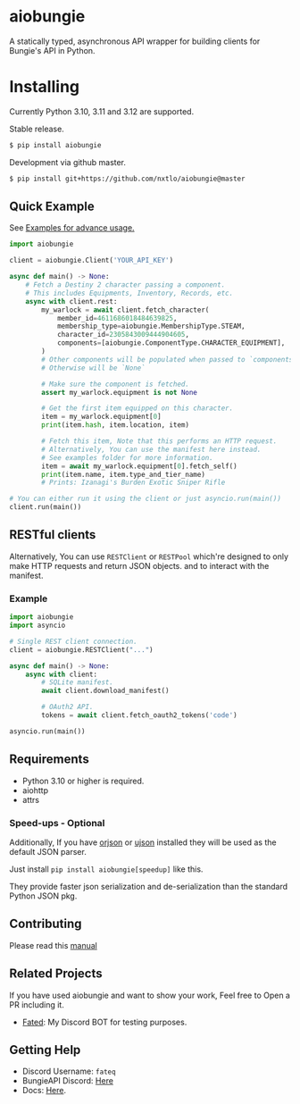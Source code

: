 # aiobungie
A statically typed, asynchronous API wrapper for building clients for Bungie's API in Python.

# Installing

Currently Python 3.10, 3.11 and 3.12 are supported.

Stable release.

```sh
$ pip install aiobungie
```

Development via github master.
```sh
$ pip install git+https://github.com/nxtlo/aiobungie@master
```

## Quick Example

See [Examples for advance usage.](https://github.com/nxtlo/aiobungie/tree/master/examples)

```py
import aiobungie

client = aiobungie.Client('YOUR_API_KEY')

async def main() -> None:
    # Fetch a Destiny 2 character passing a component.
    # This includes Equipments, Inventory, Records, etc.
    async with client.rest:
        my_warlock = await client.fetch_character(
            member_id=4611686018484639825,
            membership_type=aiobungie.MembershipType.STEAM,
            character_id=2305843009444904605,
            components=[aiobungie.ComponentType.CHARACTER_EQUIPMENT],
        )
        # Other components will be populated when passed to `components=[...]`
        # Otherwise will be `None`

        # Make sure the component is fetched.
        assert my_warlock.equipment is not None

        # Get the first item equipped on this character.
        item = my_warlock.equipment[0]
        print(item.hash, item.location, item)

        # Fetch this item, Note that this performs an HTTP request.
        # Alternatively, You can use the manifest here instead.
        # See examples folder for more information.
        item = await my_warlock.equipment[0].fetch_self()
        print(item.name, item.type_and_tier_name)
        # Prints: Izanagi's Burden Exotic Sniper Rifle

# You can either run it using the client or just asyncio.run(main())
client.run(main())
```

## RESTful clients
Alternatively, You can use `RESTClient` or `RESTPool` which're designed to only make HTTP requests and return JSON objects.
and to interact with the manifest.

### Example
```py
import aiobungie
import asyncio

# Single REST client connection.
client = aiobungie.RESTClient("...")

async def main() -> None:
    async with client:
        # SQLite manifest.
        await client.download_manifest()

        # OAuth2 API.
        tokens = await client.fetch_oauth2_tokens('code')

asyncio.run(main())
```

## Requirements
* Python 3.10 or higher is required.
* aiohttp
* attrs

### Speed-ups - Optional
Additionally, If you have [orjson](https://github.com/ijl/orjson) or [ujson](https://github.com/ultrajson/ultrajson)
installed they will be used as the default JSON parser.

Just install `pip install aiobungie[speedup]` like this.

They provide faster json serialization and de-serialization than the standard Python JSON pkg.

## Contributing
Please read this [manual](https://github.com/nxtlo/aiobungie/blob/master/CONTRIBUTING.md)

## Related Projects
If you have used aiobungie and want to show your work, Feel free to Open a PR including it.

* [Fated](https://github.com/nxtlo/Fated/blob/master/core/components/destiny.py): My Discord BOT for testing purposes.

## Getting Help
* Discord Username: `fateq`
* BungieAPI Discord: [Here](https://discord.gg/vP7VC7TKUG)
* Docs: [Here](https://nxtlo.github.io/aiobungie/).
